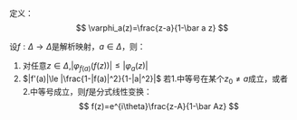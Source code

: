 定义：
$$
\varphi_a(z)=\frac{z-a}{1-\bar a z}
$$

设$f:\Delta \rightarrow \Delta$是解析映射，$a\in\Delta$，则：

1. 对任意$z\in\Delta$,$|\varphi_{f(a)}(f(z))|\le|\varphi_{a}(z)|$
2. $|f'(a)|\le |\frac{1-|f(a)|^2}{1-|a|^2}|$
若1.中等号在某个$z_0\not=a$成立，或者2.中等号成立，则$f$是分式线性变换：
$$
f(z)=e^{i\theta}\frac{z-A}{1-\bar Az}
$$

